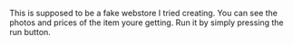 This is supposed to be a fake webstore I tried creating. You can see the photos and prices of the item youre getting. Run it by simply pressing the run button.
